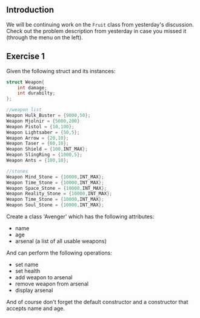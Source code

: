 Introduction
---

We will be continuing work on the `Fruit` class from yesterday's discussion.
Check out the problem description from yesterday in case you missed it (through the menu on the left).

Exercise 1
---
Given the following struct and its instances:

```c++
struct Weapon{
    int damage;
    int durabilty;
};

//weapon list
Weapon Hulk_Buster = {9000,50};
Weapon Mjolnir = {5000,200}
Weapon Pistol = {10,100};
Weapon Lightsaber = {50,5};
Weapon Arrow = {20,10};
Weapon Taser = {60,10};
Weapon Shield = {100,INT_MAX};
Weapon SlingRing = {1000,5};
Weapon Ants = {100,10};

//stones
Weapon Mind_Stone = {10000,INT_MAX};
Weapon Time_Stone = {10000,INT_MAX};
Weapon Space_Stone = {10000,INT_MAX};
Weapon Reality_Stone = {10000,INT_MAX};
Weapon Time_Stone = {10000,INT_MAX};
Weapon Soul_Stone = {10000,INT_MAX};
```
Create a class 'Avenger' which has the following attributes:
 * name
 * age
 * arsenal (a list of all usable weapons)

And can perform the following operations:
 * set name
 * set health
 * add weapon to arsenal
 * remove weapon from arsenal
 * display arsenal

And of course don't forget the default constructor and a constructor that accepts name and age.


